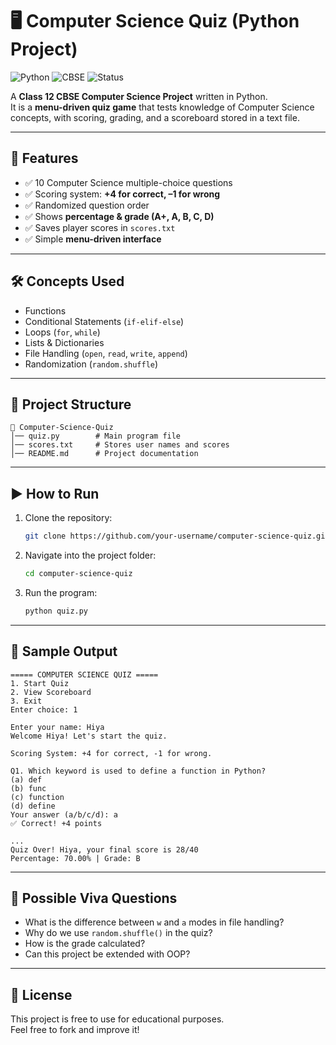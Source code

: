# 🖥️ Computer Science Quiz (Python Project)

![Python](https://img.shields.io/badge/Python-3.7%2B-blue)
![CBSE](https://img.shields.io/badge/CBSE-Class%2012-green)
![Status](https://img.shields.io/badge/Status-Completed-brightgreen)

A **Class 12 CBSE Computer Science Project** written in Python.  
It is a **menu-driven quiz game** that tests knowledge of Computer Science concepts, with scoring, grading, and a scoreboard stored in a text file.  

---

## 🚀 Features
- ✅ 10 Computer Science multiple-choice questions  
- ✅ Scoring system: **+4 for correct, –1 for wrong**  
- ✅ Randomized question order  
- ✅ Shows **percentage & grade (A+, A, B, C, D)**  
- ✅ Saves player scores in `scores.txt`  
- ✅ Simple **menu-driven interface**  

---

## 🛠️ Concepts Used
- Functions  
- Conditional Statements (`if-elif-else`)  
- Loops (`for`, `while`)  
- Lists & Dictionaries  
- File Handling (`open`, `read`, `write`, `append`)  
- Randomization (`random.shuffle`)  

---

## 📂 Project Structure
```
📁 Computer-Science-Quiz
│── quiz.py        # Main program file
│── scores.txt     # Stores user names and scores
│── README.md      # Project documentation
```

---

## ▶️ How to Run
1. Clone the repository:
   ```bash
   git clone https://github.com/your-username/computer-science-quiz.git
   ```
2. Navigate into the project folder:
   ```bash
   cd computer-science-quiz
   ```
3. Run the program:
   ```bash
   python quiz.py
   ```

---

## 🧮 Sample Output
```
===== COMPUTER SCIENCE QUIZ =====
1. Start Quiz
2. View Scoreboard
3. Exit
Enter choice: 1

Enter your name: Hiya
Welcome Hiya! Let's start the quiz.

Scoring System: +4 for correct, -1 for wrong.

Q1. Which keyword is used to define a function in Python?
(a) def
(b) func
(c) function
(d) define
Your answer (a/b/c/d): a
✅ Correct! +4 points

...
Quiz Over! Hiya, your final score is 28/40
Percentage: 70.00% | Grade: B
```

---

## 📖 Possible Viva Questions
- What is the difference between `w` and `a` modes in file handling?  
- Why do we use `random.shuffle()` in the quiz?  
- How is the grade calculated?  
- Can this project be extended with OOP?  

---

## 📜 License
This project is free to use for educational purposes.  
Feel free to fork and improve it!  
